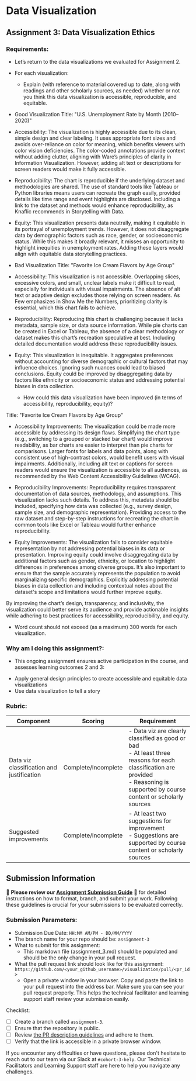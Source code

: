 # Data Visualization

## Assignment 3: Data Visualization Ethics

### Requirements:
- Let’s return to the data visualizations we evaluated for Assignment 2.  
- For each visualization: 
    - Explain (with reference to material covered up to date, along with readings and other scholarly sources, as needed) whether or not you think this data visualization is accessible, reproducible, and equitable. 

- Good Visualization
Title: "U.S. Unemployment Rate by Month (2010–2020)"

- Accessibility:
The visualization is highly accessible due to its clean, simple design and clear labeling. It uses appropriate font sizes and avoids over-reliance on color for meaning, which benefits viewers with color vision deficiencies. The color-coded annotations provide context without adding clutter, aligning with Ware’s principles of clarity in Information Visualization. However, adding alt text or descriptions for screen readers would make it fully accessible.

- Reproducibility:
The chart is reproducible if the underlying dataset and methodologies are shared. The use of standard tools like Tableau or Python libraries means users can recreate the graph easily, provided details like time range and event highlights are disclosed. Including a link to the dataset and methods would enhance reproducibility, as Knaflic recommends in Storytelling with Data.

- Equity:
This visualization presents data neutrally, making it equitable in its portrayal of unemployment trends. However, it does not disaggregate data by demographic factors such as race, gender, or socioeconomic status. While this makes it broadly relevant, it misses an opportunity to highlight inequities in unemployment rates. Adding these layers would align with equitable data storytelling practices.

- Bad Visualization
Title: "Favorite Ice Cream Flavors by Age Group"

- Accessibility:
This visualization is not accessible. Overlapping slices, excessive colors, and small, unclear labels make it difficult to read, especially for individuals with visual impairments. The absence of alt text or adaptive design excludes those relying on screen readers. As Few emphasizes in Show Me the Numbers, prioritizing clarity is essential, which this chart fails to achieve.

- Reproducibility:
Reproducing this chart is challenging because it lacks metadata, sample size, or data source information. While pie charts can be created in Excel or Tableau, the absence of a clear methodology or dataset makes this chart’s recreation speculative at best. Including detailed documentation would address these reproducibility issues.

- Equity:
This visualization is inequitable. It aggregates preferences without accounting for diverse demographic or cultural factors that may influence choices. Ignoring such nuances could lead to biased conclusions. Equity could be improved by disaggregating data by factors like ethnicity or socioeconomic status and addressing potential biases in data collection.

      
    - How could this data visualization have been improved (in terms of accessibility, reproducibility, equity)?
 

Title: "Favorite Ice Cream Flavors by Age Group"

- Accessibility Improvements:
The visualization could be made more accessible by addressing its design flaws. Simplifying the chart type (e.g., switching to a grouped or stacked bar chart) would improve readability, as bar charts are easier to interpret than pie charts for comparisons. Larger fonts for labels and data points, along with consistent use of high-contrast colors, would benefit users with visual impairments. Additionally, including alt text or captions for screen readers would ensure the visualization is accessible to all audiences, as recommended by the Web Content Accessibility Guidelines (WCAG).

- Reproducibility Improvements:
Reproducibility requires transparent documentation of data sources, methodology, and assumptions. This visualization lacks such details. To address this, metadata should be included, specifying how data was collected (e.g., survey design, sample size, and demographic representation). Providing access to the raw dataset and step-by-step instructions for recreating the chart in common tools like Excel or Tableau would further enhance reproducibility.

- Equity Improvements:
The visualization fails to consider equitable representation by not addressing potential biases in its data or presentation. Improving equity could involve disaggregating data by additional factors such as gender, ethnicity, or location to highlight differences in preferences among diverse groups. It’s also important to ensure that the sample accurately represents the population to avoid marginalizing specific demographics. Explicitly addressing potential biases in data collection and including contextual notes about the dataset's scope and limitations would further improve equity.

By improving the chart’s design, transparency, and inclusivity, the visualization could better serve its audience and provide actionable insights while adhering to best practices for accessibility, reproducibility, and equity.

- Word count should not exceed (as a maximum) 300 words for each visualization. 

### Why am I doing this assignment?:
- This ongoing assignment ensures active participation in the course, and assesses learning outcomes 2 and 3:  
* Apply general design principles to create accessible and equitable data visualizations
* Use data visualization to tell a story

### Rubric:
| Component               | Scoring   | Requirement                                                 |
|-------------------------|-----------|-------------------------------------------------------------|
| Data viz classification and justification | Complete/Incomplete | - Data viz are clearly classified as good or bad<br />- At least three reasons for each classification are provided<br />- Reasoning is supported by course content or scholarly sources |
| Suggested improvements  | Complete/Incomplete | - At least two suggestions for improvement<br />- Suggestions are supported by course content or scholarly sources |

## Submission Information

🚨 **Please review our [Assignment Submission Guide](https://github.com/UofT-DSI/onboarding/blob/main/onboarding_documents/submissions.md)** 🚨 for detailed instructions on how to format, branch, and submit your work. Following these guidelines is crucial for your submissions to be evaluated correctly.

### Submission Parameters:
* Submission Due Date: `HH:MM AM/PM - DD/MM/YYYY`
* The branch name for your repo should be: `assignment-3`
* What to submit for this assignment:
    * This markdown file (assignment_3.md) should be populated and should be the only change in your pull request.
* What the pull request link should look like for this assignment: `https://github.com/<your_github_username>/visualization/pull/<pr_id>`
    * Open a private window in your browser. Copy and paste the link to your pull request into the address bar. Make sure you can see your pull request properly. This helps the technical facilitator and learning support staff review your submission easily.

Checklist:
- [ ] Create a branch called `assignment-3`.
- [ ] Ensure that the repository is public.
- [ ] Review [the PR description guidelines](https://github.com/UofT-DSI/onboarding/blob/main/onboarding_documents/submissions.md#guidelines-for-pull-request-descriptions) and adhere to them.
- [ ] Verify that the link is accessible in a private browser window.

If you encounter any difficulties or have questions, please don't hesitate to reach out to our team via our Slack at `#cohort-3-help`. Our Technical Facilitators and Learning Support staff are here to help you navigate any challenges.
